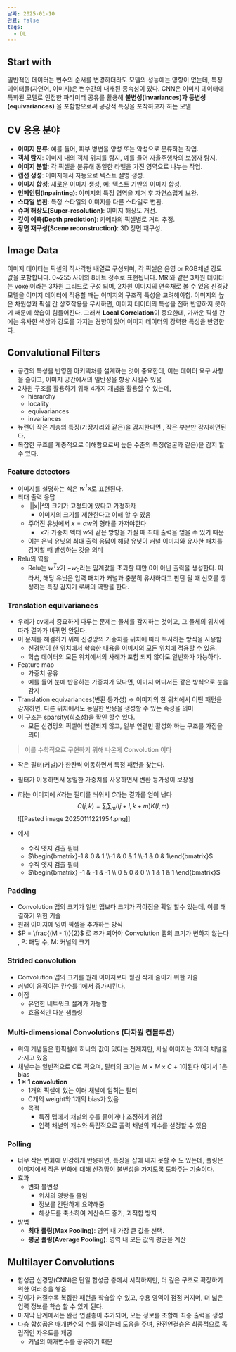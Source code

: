 ```yaml
---
날짜: 2025-01-10
완료: false
tags:
  - DL
---
```

## Start with
일반적인 데이터는 변수의 순서를 변경하더라도 모델의 성능에는 영향이 없는데, 특정 데이터들(자연어, 이미지)은 변수간의 내재된 종속성이 있다. 
CNN은 이미지 데이터에 특화된 모델로 인접한 파라미터 공유를 활용해 **불변성(invariances)과 등변성(equivariances)** 을 포함함으로써 공강적 특징을 포착하고자 하는 모델 


## CV 응용 분야
- **이미지 분류**: 예를 들어, 피부 병변을 양성 또는 악성으로 분류하는 작업.
- **객체 탐지**: 이미지 내의 객체 위치를 탐지, 예를 들어 자율주행차의 보행자 탐지.
- **이미지 분할**: 각 픽셀을 분류해 동일한 라벨을 가진 영역으로 나누는 작업.
- **캡션 생성**: 이미지에서 자동으로 텍스트 설명 생성.
- **이미지 합성**: 새로운 이미지 생성, 예: 텍스트 기반의 이미지 합성.
- **인페인팅(Inpainting)**: 이미지의 특정 영역을 제거 후 자연스럽게 보완.
- **스타일 변환**: 특정 스타일의 이미지를 다른 스타일로 변환.
- **슈퍼 해상도(Super-resolution)**: 이미지 해상도 개선.
- **깊이 예측(Depth prediction)**: 카메라의 픽셀별로 거리 추정.
- **장면 재구성(Scene reconstruction)**: 3D 장면 재구성.

## Image Data 

이미지 데이터는 픽셀의 직사각형 배열로 구성되며, 각 픽셀은 음영 or RGB채녈 강도 값을 포함합니다. 0~255 사이의 8비트 정수로 표현됩니다.
MRI와 같은 3차원 데이터는 voxel이라는 3차원 그리드로 구성 되며, 2차원 이미지의 연속채로 볼 수 있음
신경망 모델을 이미지 데이터에 적용할 때는 이미지의 구조적 특성을 고려해야함. 이미지의 높은 차원성과 픽셀 간 상호작용을 무시하면, 이미지 데이터의 특성을 전허 반영하지 못하기 때문에 학습이 힘들어진다. 그래서 **Local Correlation**이 중요한데, 가까운 픽셀 간에는 유사한 색상과 강도를 가지는 경향이 있어 이미지 데이터의 강력한 특성을 반영한다.


## Convalutional Filters
- 공간의 특성을 반영한 아키텍처를 설계하는 것이 중요한데, 이는 데이터 요구 사항을 줄이고, 이미지 공간에서의 일반성을 향상 시킬수 있음
- 2차원 구조를 활용하기 위해 4가지 개념을 활용할 수 있는데,
	- hierarchy
	- locality
	- equivariances
	- invariances
- 뉴런이 작은 계층의 특징(가장자리와 같은)을 감지한다면 , 작은 부분만 감지하면된다.
- 복잡한 구조를 계층적으로 이해함으로써 높은 수준의 특징(얼굴과 같은)을 감지 할 수 있다. 

### Feature detectors
- 이미지를 설명하는 식은 $w^{T}x$로 표현된다.
- 최대 출력 응답
	-  ||x||²의 크기가 고정되어 있다고 가정하자
		- 이미지의 크기를 제한한다고 이해 할 수 있음
	- 주어진 유닛에서 $x=\alpha w$의 형태를 가저야한다
		-  x가 가중치 벡터 w와 같은 방향을 가질 때 최대 출력을 얻을 수 있기 때문
	- 이는 은닉 유닛의 최대 출력 응답이 해당 유닛이 커널 이미지와 유사한 패치를 감지할 때 발생하는 것을 의미
- Relu의 역활
	- Relu는  $w^{T}x$가 $-w_{0}$라는 임계값을 초과할 때만 0이 아닌 출력을 생성한다. 따라서, 해당 유닛은 입력 패치가 커널과 충분히 유사하다고 판단 될 때 신호를 생성하는 특징 감지기 로써의 역할을 한다.

### Translation equivariances
- 우리가 cv에서 중요하게 다루는 문제는 물체를 감지하는 것이고, 그 물체의 위치에 따라 결과가 바뀌면 안된다.
- 이 문제를 해결하기 위해 신경망의 가중치를 위치에 따라 복사하는 방식을 사용함
	- 신경망이 한 위치에서 학습한 내용을 이미지의 모든 위치에 적용할 수 있음.
	- 학습 데이터의 모든 위치에서의 사례가 포함 되지 않아도 일반화가 가능하다.
- Feature map
	- 가중치 공유
	- 예를 들어 눈에 반응하는 가중치가 있다면, 이미지 어디서든 같은 방식으로 눈을 감지
- Translation equivariances(변환 등가성) -> 이미지의 한 위치에서 어떤 패턴을 감지하면, 다른 위치에서도 동일한 반응을 생성할 수 있는 속성을 의미
- 이 구조는 sparsity(희소성)을 확인 할수 있다.
	- 모든 신경망의 픽셀이 연결되지 않고, 일부 연결만 활성화 하는 구조를 가짐을 의미

>이를 수학적으로 구현하기 위해 나온게 Convolution 이다

- 작은 필터(커널)가 한칸씩 이동하면서 특정 패턴을 찾는다.
- 필터가 이동하면서 동일한 가중치를 사용하면서 변환 등가성이 보장됨
- $I$라는 이미지에 $K$라는 필터를 씌워서 $C$라는 결과를 얻어 낸다
$$C(j,k)=\sum_{l}\sum_{m}I(j+l,k+m)K(l,m)$$
![[Pasted image 20250111221954.png]]

- 예시
	- 수직 엣지 검출 필터
	- $\begin{bmatrix}-1 & 0 & 1 \\-1 & 0 & 1 \\-1 & 0 & 1\end{bmatrix}$
	- 수직 엣지 검출 필터
	- $\begin{bmatrix} -1 & -1 & -1 \\ 0 & 0 & 0 \\ 1 & 1 & 1 \end{bmatrix}$ 
### Padding
- Convolution 맵의 크기가 일반 맵보다 크기가 작아짐을 확일 할수 있는데, 이를 해결하기 위한 기술
- 원래 이미지에 잉여 픽셀을 추가하는 방식 
- $P = \frac{(M - 1)}{2}$ 로 추가 되어야 Convolution 맵의 크기가 변하지 않는다 , P: 패딩 수, M: 커널의 크기 

### Strided convolution
- Convolution 맵의 크기를 원래 이미지보다 훨씬 작게 줄이기 위한 기술
- 커널이 움직이는 칸수를 1에서 증가시킨다.
- 이점
	- 유연한 네트워크 설계가 가능함
	- 효율적인 다운 샘플링

### Multi-dimensional Convolutions (다차원 컨볼루션)
- 위의 개념들은 한픽셀에 하나의 값이 있다는 전제지만, 사실 이미지는 3개의 채널을 가지고 있음
- 채널수는 일반적으로 $C$로 적으며, 필터의 크기는 $M \times M \times C$ + 1이된다 여기서 1은 bias
- **$1 \times 1$ convolution**
	- 1개의 픽셀에 있는 여러 채널에 입히는 필터
	- C개의 weight와 1개의 bias가 있음
	- 목적
		- 특징 맵에서 채널의 수를 줄이거나 조정하기 위함
		- 입력 채널의 개수와 독립적으로 출력 채널의 개수를 설정할 수 있음

### Polling
- 너무 작은 변화에 민감하게 반응하면, 특징을 잡에 내지 못할 수 도 있는데, 풀링은 이미지에서 작은 변화에 대해 신경망이 불변성을 가지도록 도와주는 기술이다.
- 효과
	- 변화 불변성
		- 위치의 영향을 줄임
		- 정보를 간단하게 요약해줌
		- 해상도를 축소하여 계산속도 증가, 과적합 방지
- 방법
	- **최대 풀링(Max Pooling)**: 영역 내 가장 큰 값을 선택.
	- **평균 풀링(Average Pooling)**: 영역 내 모든 값의 평균을 계산

## Multilayer Convolutions
- 합성곱 신경망(CNN)은 단일 합성곱 층에서 시작하지만, 더 깊은 구조로 확장하기 위한 여러층을 쌓음
- 깊이가 커질수록 복잡한 패턴을 학습할 수 있고, 수용 영역이 점점 커지며, 더 넓은 입력 정보를 학습 할 수 있게 된다.
- 마지막 단계에서는 완전 연결층이 추가되며, 모든 정보를 조합해 최종 출력을 생성
- 다층 합성곱은 매개변수의 수를 줄이는데 도움을 주며, 완전연결층은 최종적으로 독립적인 자유도를 제공
	- 커널의 매개변수를 공유하기 때문
